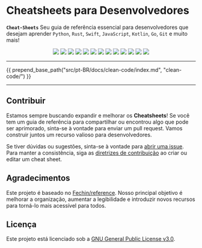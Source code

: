 # Cheatsheets para Desenvolvedores  

**`Cheat-Sheets`** Seu guia de referência essencial para desenvolvedores que desejam aprender `Python`, `Rust`, `Swift`, `JavaScript`, `Kotlin`, `Go`, `Git` e muito mais!  

<p align="center">
  <img src="https://img.shields.io/badge/Python-snow?logo=python&logoColor=3776AB" />
  <img src="https://img.shields.io/badge/Java-snow?logo=coffeescript&logoColor=FC4C02" />
  <img src="https://img.shields.io/badge/C++-snow?logo=c%2B%2B&logoColor=00599C" />
  <img src="https://img.shields.io/badge/C-snow?logo=c&logoColor=A8B9CC" />
  <img src="https://img.shields.io/badge/C%23-snow?logo=csharp&logoColor=512BD4" />
  <img src="https://img.shields.io/badge/JavaScript-snow?logo=javascript&logoColor=E9CE30" />
  <img src="https://img.shields.io/badge/Go-snow?logo=go&logoColor=00ADD8" />
  <img src="https://img.shields.io/badge/Swift-snow?logo=swift&logoColor=F05138" />
  <img src="https://img.shields.io/badge/Rust-snow?logo=rust&logoColor=000000" />
  <img src="https://img.shields.io/badge/Ruby-snow?logo=ruby&logoColor=CC342D" />
  <img src="https://img.shields.io/badge/Kotlin-snow?logo=kotlin&logoColor=7F52FF" />
  <img src="https://img.shields.io/badge/TypeScript-snow?logo=typescript&logoColor=3178C6" />
  <img src="https://img.shields.io/badge/Dart-snow?logo=dart&logoColor=0175C2" />
</p>

---

{{ prepend_base_path("src/pt-BR/docs/clean-code/index.md", "clean-code/") }}

---

## Contribuir  

Estamos sempre buscando expandir e melhorar os **Cheatsheets**! Se você tem um guia de referência para compartilhar ou encontrou algo que pode ser aprimorado, sinta-se à vontade para enviar um pull request. Vamos construir juntos um recurso valioso para desenvolvedores.  

Se tiver dúvidas ou sugestões, sinta-se à vontade para [abrir uma issue](https://github.com/ivansaul/cheatsheets/issues). Para manter a consistência, siga as [diretrizes de contribuição](community/contributing.md) ao criar ou editar um cheat sheet.  

## Agradecimentos  

Este projeto é baseado no [Fechin/reference](https://github.com/Fechin/reference). Nosso principal objetivo é melhorar a organização, aumentar a legibilidade e introduzir novos recursos para torná-lo mais acessível para todos.  

## Licença  

Este projeto está licenciado sob a [GNU General Public License v3.0](https://github.com/ivansaul/cheatsheets/blob/master/LICENSE).
